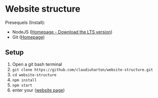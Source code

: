 # Website structure

Presequels (Install):

- NodeJS ([Homepage - Download the LTS version](https://nodejs.org/en/))
- Git ([Homepage](https://git-scm.com/))

## Setup

1. Open a git bash terminal
1. `git clone https://github.com/claudiuharton/website-structure.git`
1. `cd website-structure`
1. `npm install`
1. `npm start`
1. enter your ([website page](http://localhost:80))
